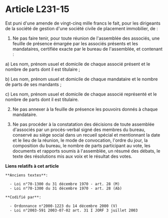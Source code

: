 # Article L231-15

Est puni d'une amende de vingt-cinq mille francs le fait, pour les dirigeants de la société de gestion d'une société civile
de placement immobilier, de :

1. Ne pas faire tenir, pour toute réunion de l'assemblée des associés, une feuille de présence émargée par les associés
présents et les mandataires, certifiée exacte par le bureau de l'assemblée, et contenant :

a) Les nom, prénom usuel et domicile de chaque associé présent et le nombre de parts dont il est titulaire ;

b) Les nom, prénom usuel et domicile de chaque mandataire et le nombre de parts de ses mandants ;

c) Les nom, prénom usuel et domicile de chaque associé représenté et le nombre de parts dont il est titulaire.

2. Ne pas annexer à la feuille de présence les pouvoirs donnés à chaque mandataire.

3. Ne pas procéder à la constatation des décisions de toute assemblée d'associés par un procès-verbal signé des membres du
bureau, conservé au siège social dans un recueil spécial et mentionnant la date et le lieu de la réunion, le mode de
convocation, l'ordre du jour, la composition du bureau, le nombre de parts participant au vote, les documents et rapports
soumis à l'assemblée, un résumé des débats, le texte des résolutions mis aux voix et le résultat des votes.

**Liens relatifs à cet article**

	**Anciens textes**:

	  - Loi n°70-1300 du 31 décembre 1970 - art. 28 (M)
	  - Loi n°70-1300 du 31 décembre 1970 - art. 28 (Ab)

	**Codifié par**:

	  - Ordonnance n°2000-1223 du 14 décembre 2000 (V)
	  - Loi n°2003-591 2003-07-02 art. 31 I JORF 3 juillet 2003

